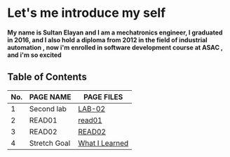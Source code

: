 # Let's me introduce my self 
**My name is Sultan Elayan and I am a mechatronics engineer, I graduated in 2016, and I also hold a diploma from 2012 in the field of industrial automation , now i'm enrolled in software development course at ASAC , and i'm so excited**

## Table of Contents

No. | PAGE NAME | PAGE FILES
----|------|-----
1|Second lab|[LAB-02](LAB-02.md)
2|READ01|[read01](read01.md)
3|READ02|[READ02](Read02.md)
4|Stretch Goal|[What I Learned](teachme.md)

